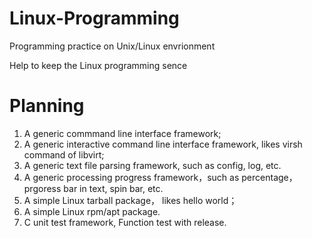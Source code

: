 # Linux-Programming
Programming practice on Unix/Linux envrionment

Help to keep the Linux programming sence

# Planning
1. A generic commmand line interface framework;
2. A generic interactive command line interface framework, likes virsh command of libvirt;
3. A generic text file parsing framework, such as config, log, etc.
4. A generic processing progress framework，such as percentage，prgoress bar in text, spin bar, etc.
5. A simple Linux tarball package， likes hello world；
6. A simple Linux rpm/apt package.
7. C unit test framework, Function test with release.
